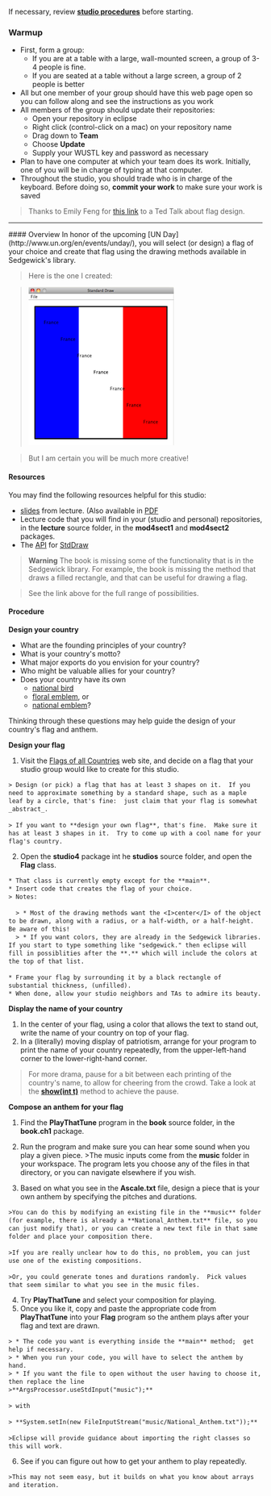 If necessary, review **[studio procedures](http://www.cs.wustl.edu/~jp/cse131/)** before
starting.

### Warmup
* First, form a group:
    * If you are at a table with a large, wall-mounted screen, a group of 3-4 people is fine.
    * If you are seated at a table without a large screen, a group of 2 people is better
* All but one member of your group should have this web page open so you can follow along and see the instructions as you work
* All members of the group should update their repositories:
    * Open your repository in eclipse
    * Right click (control-click on a mac) on your repository name
    * Drag down to **Team**
    * Choose **Update**
    * Supply your WUSTL key and password as necessary
* Plan to have one computer at which your team does its work. Initially, one of you will be in charge of typing at that computer.
* Throughout the studio, you should trade who is in charge of the keyboard. Before doing so, **commit your work** to make sure your work is saved

>Thanks to Emily Feng for [this link](https://www.youtube.com/watch?v=pnv5iKB2hl4) to a Ted Talk about flag design.

<HR>
#### Overview
In honor of the upcoming [UN Day](http://www.un.org/en/events/unday/), you will select (or design) a flag of your choice and create that flag using the drawing methods available in Sedgewick's library.

>Here is the one I created:



> ![flag](franceflag.png)



>But I am certain you will be much more creative!

#### Resources
You may find the following resources helpful for this studio:

* [slides](http://www.cs.wustl.edu/~jp/cse131/slides/15inout.pptx) from lecture. (Also
available in [PDF](http://www.cs.wustl.edu/~jp/cse131/slides/15inout.pdf)
* Lecture code that you will find in your (studio and personal) repositories, in the **lecture** source folder, in the **mod4sect1** and **mod4sect2** packages.
* The [API](http://en.wikipedia.org/wiki/Application_programming_interface) for [StdDraw](http://introcs.cs.princeton.edu/java/stdlib/javadoc/StdDraw.html)

> **Warning** The book is missing some of the functionality that is in
the Sedgewick library.  For example, the book is missing the method that
draws a filled rectangle, and that can be useful for drawing a flag.

>See the link above for the full range of possibilities.

#### Procedure

**Design your country**
 * What are the founding principles of your country?
 * What is your country's motto?
 * What major exports do you envision for your country?
 * Who might be valuable allies for your country?
 * Does your country have its own
    * [national bird](http://en.wikipedia.org/wiki/List_of_national_birds)
    * [floral emblem](http://en.wikipedia.org/wiki/Floral_emblem), or
    * [national emblem](http://en.wikipedia.org/wiki/National_emblem)?

Thinking through these questions may help guide the design of your country's flag and anthem.

**Design your flag**

  1. Visit the [Flags of all Countries](http://flagpedia.net/) web site, and decide on a flag that your studio group would like to create for this studio.

    > Design (or pick) a flag that has at least 3 shapes on it.  If you need to approximate something by a standard shape, such as a maple leaf by a circle, that's fine:  just claim that your flag is somewhat _abstract_.

    > If you want to **design your own flag**, that's fine.  Make sure it has at least 3 shapes in it.  Try to come up with a cool name for your flag's country.

  2. Open the **studio4** package int he **studios** source folder, and open the **Flag** class.

    * That class is currently empty except for the **main**.
    * Insert code that creates the flag of your choice.
    > Notes:

      > * Most of the drawing methods want the <I>center</I> of the object to be drawn, along with a radius, or a half-width, or a half-height.   Be aware of this!
      > * If you want colors, they are already in the Sedgewick libraries.  If you start to type something like "sedgewick." then eclipse will fill in possiblities after the **.** which will include the colors at the top of that list.

    * Frame your flag by surrounding it by a black rectangle of substantial thickness, (unfilled).
    * When done, allow your studio neighbors and TAs to admire its beauty.

**Display the name of your country**

 1. In the center of your flag, using a color that allows the text to stand out, write the name of your country on top of your flag.
 2. In a (literally) moving display of patriotism, arrange for your program to print the name of your country repeatedly, from the upper-left-hand corner to the lower-right-hand corner.

  >For more drama, pause for a bit between each printing of the country's name, to allow for cheering from the crowd. Take a look at the **[show(int t)](http://introcs.cs.princeton.edu/java/stdlib/javadoc/StdDraw.html#show(int))** method to achieve the pause.


**Compose an anthem for your flag**

  1. Find the **PlayThatTune** program in the **book** source folder, in the **book.ch1** package.
  2. Run the program and make sure you can hear some sound when you play a given piece.
    >The music inputs come from the **music** folder in your workspace.  The program lets you choose any of the files in that directory, or you can navigate elsewhere if you wish.

  3. Based on what you see in the **Ascale.txt** file, design a piece that is your own anthem by specifying the pitches and durations.

    >You can do this by modifying an existing file in the **music** folder (for example, there is already a **National_Anthem.txt** file, so you can just modify that), or you can create a new text file in that same folder and place your composition there.

    >If you are really unclear how to do this, no problem, you can just use one of the existing compositions.

    >Or, you could generate tones and durations randomly.  Pick values that seem similar to what you see in the music files.

   4. Try **PlayThatTune** and select your composition for playing.
   5. Once you like it, copy and paste the appropriate code from **PlayThatTune** into your **Flag** program so the anthem plays after your flag and text are drawn.

    > * The code you want is everything inside the **main** method;  get help if necessary.
    > * When you run your code, you will have to select the anthem by hand.
    > * If you want the file to open without the user having to choose it, then replace the line
    >**ArgsProcessor.useStdInput("music");**

    > with

    > **System.setIn(new FileInputStream("music/National_Anthem.txt"));**

    >Eclipse will provide guidance about importing the right classes so this will work.

   6. See if you can figure out how to get your anthem to play repeatedly.

    >This may not seem easy, but it builds on what you know about arrays and iteration.
